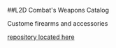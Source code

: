 ##L2D Combat's Weapons Catalog

Custome firearms and accessories

[repository located here](https://github.com/cjohndesign/l2d)